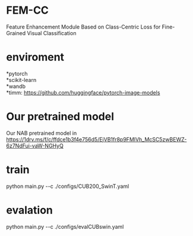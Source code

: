 # FEM-CC
Feature Enhancement Module Based on Class-Centric Loss for Fine-Grained Visual Classification

# enviroment 
*pytorch  
*scikit-learn  
*wandb  
*timm: https://github.com/huggingface/pytorch-image-models

# Our pretrained model
Our NAB pretrained model in https://1drv.ms/f/c/ffdce1b3f4e756d5/EjVB1fr8p9FMlVh_McSC5zwBEWZ-6z7NdFui-vaW-NGHyQ

# train
python main.py --c ./configs/CUB200_SwinT.yaml

# evalation
python main.py --c ./configs/evalCUBswin.yaml
